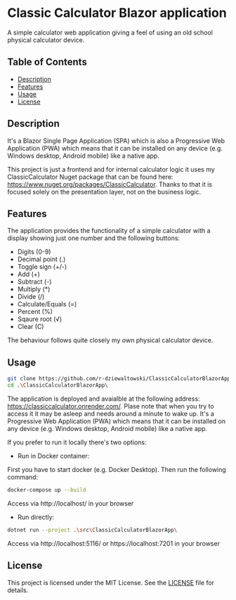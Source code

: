 # Classic Calculator Blazor application
A simple calculator web application giving a feel of using an old school physical calculator device.

## Table of Contents
- [Description](#description)
- [Features](#features)
- [Usage](#usage)
- [License](#license)

## Description
It's a Blazor Single Page Application (SPA) which is also a Progressive Web Application (PWA) which means that it can be installed on any device (e.g. Windows desktop, Android mobile) like a native app.

This project is just a frontend and for internal calculator logic it uses my ClassicCalculator Nuget package that can be found here: https://www.nuget.org/packages/ClassicCalculator. Thanks to that it is focused solely on the presentation layer, not on the business logic.

## Features
The application provides the functionality of a simple calculator with a display showing just one number and the following buttons:
- Digits (0-9)
- Decimal point (.)
- Toggle sign (+/-)
- Add (+)
- Subtract (-)
- Multiply (*)
- Divide (/)
- Calculate/Equals (=)
- Percent (%)
- Sqaure root (√)
- Clear (C)

The behaviour follows quite closely my own physical calculator device.

## Usage
```bash
git clone https://github.com/r-dziewaltowski/ClassicCalculatorBlazorApp.git
cd .\ClassicCalculatorBlazorApp\
```

The application is deployed and avaialble at the following address: https://classiccalculator.onrender.com/. Plase note that when you try to access it it may be asleep and needs around a minute to wake up. It's a Progressive Web Application (PWA) which means that it can be installed on any device (e.g. Windows desktop, Android mobile) like a native app.

If you prefer to run it locally there's two options:
- Run in Docker container:

First you have to start docker (e.g. Docker Desktop). Then run the following command:
```bash
docker-compose up --build
```
Access via http://localhost/ in your browser
- Run directly:
```bash
dotnet run --project .\src\ClassicCalculatorBlazorApp\
```
Access via http://localhost:5116/ or https://localhost:7201 in your browser

## License
This project is licensed under the MIT License. See the [LICENSE](LICENSE) file for details.

